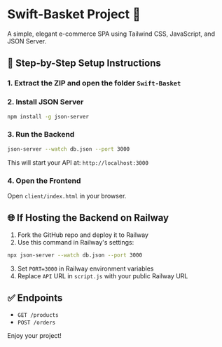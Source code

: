 
# Swift-Basket Project 🛒

A simple, elegant e-commerce SPA using Tailwind CSS, JavaScript, and JSON Server.

## 🔧 Step-by-Step Setup Instructions

### 1. Extract the ZIP and open the folder `Swift-Basket`

### 2. Install JSON Server
```bash
npm install -g json-server
```

### 3. Run the Backend
```bash
json-server --watch db.json --port 3000
```

This will start your API at: `http://localhost:3000`

### 4. Open the Frontend
Open `client/index.html` in your browser.

## 🌐 If Hosting the Backend on Railway

1. Fork the GitHub repo and deploy it to Railway
2. Use this command in Railway's settings:
```bash
npx json-server --watch db.json --port 3000
```
3. Set `PORT=3000` in Railway environment variables
4. Replace `API` URL in `script.js` with your public Railway URL

## ✅ Endpoints
- `GET /products`
- `POST /orders`

Enjoy your project!

